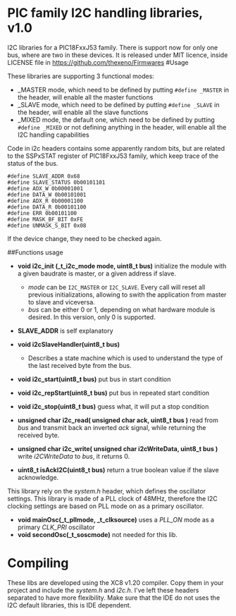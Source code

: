 # PIC family I2C handling libraries, v1.0

I2C libraries for a PIC18FxxJ53 family. There is support now for only one bus, where are two in these devices. 
It is released under MIT licence, inside LICENSE file in https://github.com/thexeno/Firmwares
#Usage

These libraries are supporting 3 functional modes:
- _MASTER mode, which need to be defined by putting ```#define _MASTER``` in the header, will enable all the master functions
- _SLAVE mode, which need to be defined by putting ```#define _SLAVE``` in the header, will enable all the slave functions
- _MIXED mode, the default one, which need to be defined by putting ```#define _MIXED``` or not defining anything in the header, will enable all the I2C handling capabilities

Code in i2c headers contains some apparently random bits, but are related to the SSPxSTAT register of PIC18FxxJ53 family, which keep trace of the status of the bus.

```
#define SLAVE_ADDR 0x68
#define SLAVE_STATUS 0b00101101
#define ADX_W 0b00001001
#define DATA_W 0b00101001
#define ADX_R 0b00001100
#define DATA_R 0b00101100
#define ERR 0b00101100
#define MASK_BF_BIT 0xFE
#define UNMASK_S_BIT 0x08
```

If the device change, they need to be checked again.

##Functions usage

- **void i2c_init (_t_i2c_mode mode, uint8_t bus)** initialize the module with a given baudrate is master, or a given address if slave.

  - *mode* can be ```I2C_MASTER``` or ```I2C_SLAVE```. Every call will reset all previous initializations, allowing to swith the application from master to slave and viceversa.
  - *bus* can be either 0 or 1, depending on what hardware module is desired. In this version, only 0 is supported.

- **SLAVE_ADDR** is self explanatory

- **void i2cSlaveHandler(uint8_t bus)**
  - Describes a state machine which is used to understand the type of the last received byte from the bus.

- **void i2c_start(uint8_t bus)** put bus in start condition
- **void i2c_repStart(uint8_t bus)** put bus in repeated start condition
- **void i2c_stop(uint8_t bus)** guess what, it will put a stop condition
- **unsigned char i2c_read( unsigned char ack, uint8_t bus )** read from *bus* and transmit back an inverted *ack* signal, while returning the received byte.
- **unsigned char i2c_write( unsigned char i2cWriteData, uint8_t bus )** write *i2CWriteData* to *bus*, it returns 0.
- **uint8_t isAckI2C(uint8_t bus)** return a true boolean value if the slave acknowledge.

This library rely on the *system.h* header, which defines the oscillator settings. This library is made of a PLL clock of 48MHz, therefore the I2C clocking settings are based on PLL mode on as a primary oscillator.

- **void mainOsc(_t_pllmode, _t_clksource)** uses a *PLL_ON* mode as a primary *CLK_PRI* oscillator
- **void secondOsc(_t_soscmode)** not needed for this lib.

# Compiling

These libs are developed using the XC8 v1.20 compiler. Copy them in your project and include the *system.h* and *i2c.h*. I've left these headers
separated to have more flexibility. Make sure that the IDE do not uses the I2C default libraries, this is IDE dependent.
